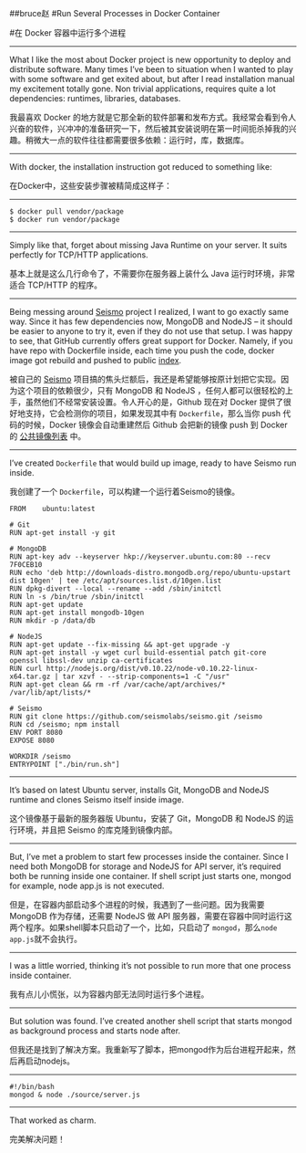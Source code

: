 ##bruce赵
#Run Several Processes in Docker Container

#在 Docker 容器中运行多个进程

***

What I like the most about Docker project is new opportunity to deploy and distribute software. Many times I’ve been to situation when I wanted to play with some software and get exited about, but after I read installation manual my excitement totally gone. Non trivial applications, requires quite a lot dependencies: runtimes, libraries, databases.

我最喜欢 Docker 的地方就是它那全新的软件部署和发布方式。我经常会看到令人兴奋的软件，兴冲冲的准备研究一下，然后被其安装说明在第一时间扼杀掉我的兴趣。稍微大一点的软件往往都需要很多依赖：运行时，库，数据库。

***

With docker, the installation instruction got reduced to something like:

在Docker中，这些安装步骤被精简成这样子：

***

    $ docker pull vendor/package
    $ docker run vendor/package

***

Simply like that, forget about missing Java Runtime on your server. It suits perfectly for TCP/HTTP applications.

基本上就是这么几行命令了，不需要你在服务器上装什么 Java 运行时环境，非常适合 TCP/HTTP 的程序。

***

Being messing around [Seismo](https://github.com/seismolabs/seismo) project I realized, I want to go exactly same way. Since it has few dependencies now, MongoDB and NodeJS – it should be easier to anyone to try it, even if they do not use that setup. I was happy to see, that GitHub currently offers great support for Docker. Namely, if you have repo with Dockerfile inside, each time you push the code, docker image got rebuild and pushed to public [index](https://index.docker.io/).

被自己的 [Seismo](https://github.com/seismolabs/seismo) 项目搞的焦头烂额后，我还是希望能够按原计划把它实现。因为这个项目的依赖很少，只有 MongoDB 和 NodeJS ，任何人都可以很轻松的上手，虽然他们不经常安装设置。令人开心的是，Github 现在对 Docker 提供了很好地支持，它会检测你的项目，如果发现其中有 `Dockerfile`，那么当你 push 代码的时候，Docker 镜像会自动重建然后 Github 会把新的镜像 push 到 Docker 的 [公共镜像列表](https://index.docker.io/) 中。

***

I’ve created `Dockerfile` that would build up image, ready to have Seismo run inside.

我创建了一个 `Dockerfile`，可以构建一个运行着Seismo的镜像。

    FROM    ubuntu:latest
    
    # Git
    RUN apt-get install -y git
    
    # MongoDB
    RUN apt-key adv --keyserver hkp://keyserver.ubuntu.com:80 --recv 7F0CEB10
    RUN echo 'deb http://downloads-distro.mongodb.org/repo/ubuntu-upstart dist 10gen' | tee /etc/apt/sources.list.d/10gen.list
    RUN dpkg-divert --local --rename --add /sbin/initctl
    RUN ln -s /bin/true /sbin/initctl
    RUN apt-get update
    RUN apt-get install mongodb-10gen
    RUN mkdir -p /data/db
    
    # NodeJS
    RUN apt-get update --fix-missing && apt-get upgrade -y
    RUN apt-get install -y wget curl build-essential patch git-core openssl libssl-dev unzip ca-certificates
    RUN curl http://nodejs.org/dist/v0.10.22/node-v0.10.22-linux-x64.tar.gz | tar xzvf - --strip-components=1 -C "/usr"
    RUN apt-get clean && rm -rf /var/cache/apt/archives/* /var/lib/apt/lists/*
    
    # Seismo
    RUN git clone https://github.com/seismolabs/seismo.git /seismo
    RUN cd /seismo; npm install
    ENV PORT 8080
    EXPOSE 8080
    
    WORKDIR /seismo
    ENTRYPOINT ["./bin/run.sh"]
 
***

It’s based on latest Ubuntu server, installs Git, MongoDB and NodeJS runtime and clones Seismo itself inside image.

这个镜像基于最新的服务器版 Ubuntu，安装了 Git，MongoDB 和 NodeJS 的运行环境，并且把 Seismo 的库克隆到镜像内部。

***

But, I’ve met a problem to start few processes inside the container. Since I need both MongoDB for storage and NodeJS for API server, it’s required both be running inside one container. If shell script just starts one, mongod for example, node app.js is not executed.

但是，在容器内部启动多个进程的时候，我遇到了一些问题。因为我需要 MongoDB 作为存储，还需要 NodeJS 做 API 服务器，需要在容器中同时运行这两个程序。如果shell脚本只启动了一个，比如，只启动了 `mongod`，那么`node app.js`就不会执行。

***

I was a little worried, thinking it’s not possible to run more that one process inside container.

我有点儿小慌张，以为容器内部无法同时运行多个进程。

***

But solution was found. I’ve created another shell script that starts mongod as background process and starts node after.

但我还是找到了解决方案。我重新写了脚本，把mongod作为后台进程开起来，然后再启动nodejs。

***

    #!/bin/bash
    mongod & node ./source/server.js

***

That worked as charm.

完美解决问题！
